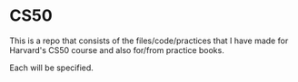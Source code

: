 # CS50
This is a repo that consists of the files/code/practices 
that I have made for Harvard's CS50 course
and also for/from practice books.

Each will be specified.
